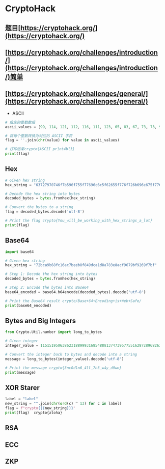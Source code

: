 # CryptoHack

## 题目[https://cryptohack.org/](https://cryptohack.org/)

<DocsAD/>

## [https://cryptohack.org/challenges/introduction/](https://cryptohack.org/challenges/introduction/)简单

## [https://cryptohack.org/challenges/general/](https://cryptohack.org/challenges/general/)

* ASCII

```py
# 给定的整数数组
ascii_values = [99, 114, 121, 112, 116, 111, 123, 65, 83, 67, 73, 73, 95, 112, 114, 49, 110, 116, 52, 98, 108, 51, 125]

# 将每个整数转换为对应的 ASCII 字符
flag = ''.join(chr(value) for value in ascii_values)

# 打印结果crypto{ASCII_pr1nt4bl3}
print(flag)
```

## Hex

```py
# Given hex string
hex_string = "63727970746f7b596f755f77696c6c5f62655f776f726b696e675f776974685f6865785f737472696e67735f615f6c6f747d"

# Decode the hex string into bytes
decoded_bytes = bytes.fromhex(hex_string)

# Convert the bytes to a string
flag = decoded_bytes.decode('utf-8')

# Print the flag crypto{You_will_be_working_with_hex_strings_a_lot}
print(flag)
```

## Base64

```py
import base64

# Given hex string
hex_string = "72bca9b68fc16ac7beeb8f849dca1d8a783e8acf9679bf9269f7bf"

# Step 1: Decode the hex string into bytes
decoded_bytes = bytes.fromhex(hex_string)

# Step 2: Encode the bytes into Base64
base64_encoded = base64.b64encode(decoded_bytes).decode('utf-8')

# Print the Base64 result crypto/Base+64+Encoding+is+Web+Safe/
print(base64_encoded) 
```

## Bytes and Big Integers

```py
from Crypto.Util.number import long_to_bytes

# Given integer
integer_value = 11515195063862318899931685488813747395775516287289682636499965282714637259206269

# Convert the integer back to bytes and decode into a string
message = long_to_bytes(integer_value).decode('utf-8')

# Print the message crypto{3nc0d1n6_4ll_7h3_w4y_d0wn}
print(message)
```

## XOR Starer

```py
label = "label"
new_string = "".join(chr(ord(c) ^ 13) for c in label)
flag = f"crypto{{{new_string}}}"
print(flag)  crypto{aloha}
```

## RSA


## ECC


## ZKP